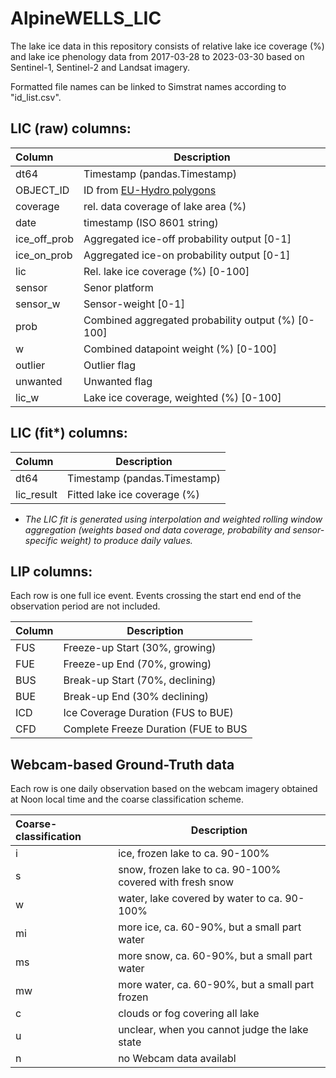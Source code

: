 # AlpineWELLS_LIC
The lake ice data in this repository consists of relative lake ice coverage (%) and lake ice phenology data from 2017-03-28 to 2023-03-30 based on Sentinel-1, Sentinel-2 and Landsat imagery.

Formatted file names can be linked to Simstrat names according to "id_list.csv".

## LIC (raw) columns:
| Column            | Description                                           |
|:-------------     | -------------                                         |
| dt64              | Timestamp (pandas.Timestamp)                          |
| OBJECT_ID         | ID from [EU-Hydro polygons](https://land.copernicus.eu/imagery-in-situ/eu-hydro/eu-hydro-river-network-database)|
| coverage          | rel. data coverage of lake area (%)                   |
| date              | timestamp (ISO 8601 string)                           |
| ice_off_prob      | Aggregated ice-off probability output [0-1]           |
| ice_on_prob       | Aggregated ice-on probability output [0-1]            |
| lic               | Rel. lake ice coverage (%) [0-100]                    |
| sensor            | Senor platform                                        |
| sensor_w          | Sensor-weight [0-1]                                   |
| prob              | Combined aggregated probability output (%) [0-100]    |
| w	                | Combined datapoint weight (%) [0-100]                 |
| outlier           | Outlier flag                                          |
| unwanted	        | Unwanted flag                                         |
| lic_w	            | Lake ice coverage, weighted (%) [0-100]               |

## LIC (fit*) columns:
| Column            | Description                                           |
|:-------------     | -------------                                         |
| dt64              | Timestamp (pandas.Timestamp)                          |
| lic_result        | Fitted lake ice coverage (%)                          |

* *The LIC fit is generated using interpolation and weighted rolling window aggregation (weights based ond data coverage, probability and sensor-specific weight) to produce daily values.*
## LIP columns:
Each row is one full ice event. Events crossing the start end end of the observation period are not included.

| Column            | Description                     |
|:-------------     | -------------                   |
| FUS               | Freeze-up Start (30%, growing)  |
| FUE               | Freeze-up End (70%, growing)    |
| BUS               | Break-up Start (70%, declining) |
| BUE               | Break-up End (30% declining)    |
| ICD               | Ice Coverage Duration (FUS to BUE)  |
| CFD               | Complete Freeze Duration (FUE to BUS|

## Webcam-based Ground-Truth data
Each row is one daily observation based on the webcam imagery obtained at Noon local time and the coarse classification scheme.

| Coarse-classification            | Description                     |
|:-------------     | -------------                   |
| i               | ice,	frozen	lake	to	ca.	90-100%  |
| s               | snow,	frozen	lake	to	ca.	90-100% covered with fresh snow |
| w               | water,	lake	covered	by	water	to	ca.	90-100%   |
| mi              | more	ice,	ca.	60-90%,	but	a	small	part	water    |
| ms              | more	snow,	ca.	60-90%,	but	a	small	part	water |
| mw              | more	water,	ca.	60-90%,	but	a	small	part	frozen  |
| c               | clouds	or	fog	covering	all	lake|
| u               | unclear,	when	you	cannot	judge	the	lake	state|
| n               | no	Webcam	data	availabl|

